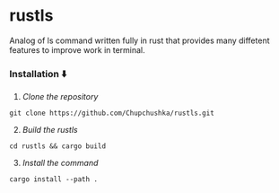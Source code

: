 # rustls
Analog of ls command written fully in rust that provides many diffetent features to improve work in terminal.

### Installation ⬇️

1.  *Clone the repository*
```shell
git clone https://github.com/Chupchushka/rustls.git
```
2.  *Build the rustls*

```shell
cd rustls && cargo build
```
3.  *Install the command*

```shell
cargo install --path .
```
